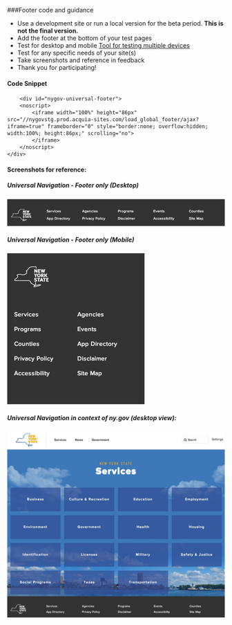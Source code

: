 ###Footer code and guidance

  - Use a development site or run a local version for the beta period. __This is not the final version.__
  - Add the footer at the bottom of your test pages
  - Test for desktop and mobile [Tool for testing multiple devices](http://responsive.victorcoulon.fr/)
  - Test for any specific needs of your site(s)
  - Take screenshots and reference in feedback
  - Thank you for participating!

#### Code Snippet

```
    <div id="nygov-universal-footer">
    <noscript>
        <iframe width="100%" height="86px" src="//nygovstg.prod.acquia-sites.com/load_global_footer/ajax?iframe=true" frameborder="0" style="border:none; overflow:hidden; width:100%; height:86px;" scrolling="no">
        </iframe>
    </noscript>
</div>
```




#### Screenshots for reference:

##### Universal Navigation - Footer only (Desktop)

![Footer Screenshot - desktop size](demos/images/uni-footer.JPG "Footer Screenshot - desktop size")


##### Universal Navigation - Footer only (Mobile)

![Footer Screenshot - desktop size](demos/images/uni-footer-mobile.JPG "Footer Screenshot - desktop size")


##### Universal Navigation in context of ny.gov (desktop view):

![Universal Navigation in context](demos/images/uni-nav-screenshot-services.JPG "Universal Navigation in context")
